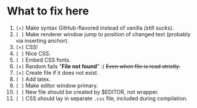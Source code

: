 # What to fix here
1. `[×]` Make syntax GitHub-flavored instead of vanilla *(still sucks)*.
1. `[ ]` Make renderer window jump to position of changed text (probably via inserting anchor).
1. `[×]` CSS!
1. `[ ]` Nice CSS.
1. `[ ]` Embed CSS fonts.
1. `[×]` Random fails "**File not found**" :( ~~Even when file is read strictly.~~
1. `[×]` Create file if it does not exist.
1. `[ ]` Add latex.
1. `[ ]` Make editor window primary.
1. `[ ]` New file should be created by $EDITOR, not wrapper.
1. `[ ]` CSS should lay in separate `.css` file, included during compilation.
